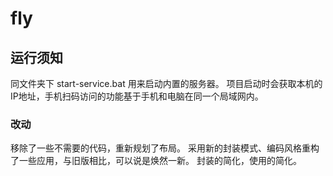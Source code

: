 # fly


## 运行须知

同文件夹下 start-service.bat  用来启动内置的服务器。
项目启动时会获取本机的IP地址，手机扫码访问的功能基于手机和电脑在同一个局域网内。




### 改动


移除了一些不需要的代码，重新规划了布局。
采用新的封装模式、编码风格重构了一些应用，与旧版相比，可以说是焕然一新。
封装的简化，使用的简化。
